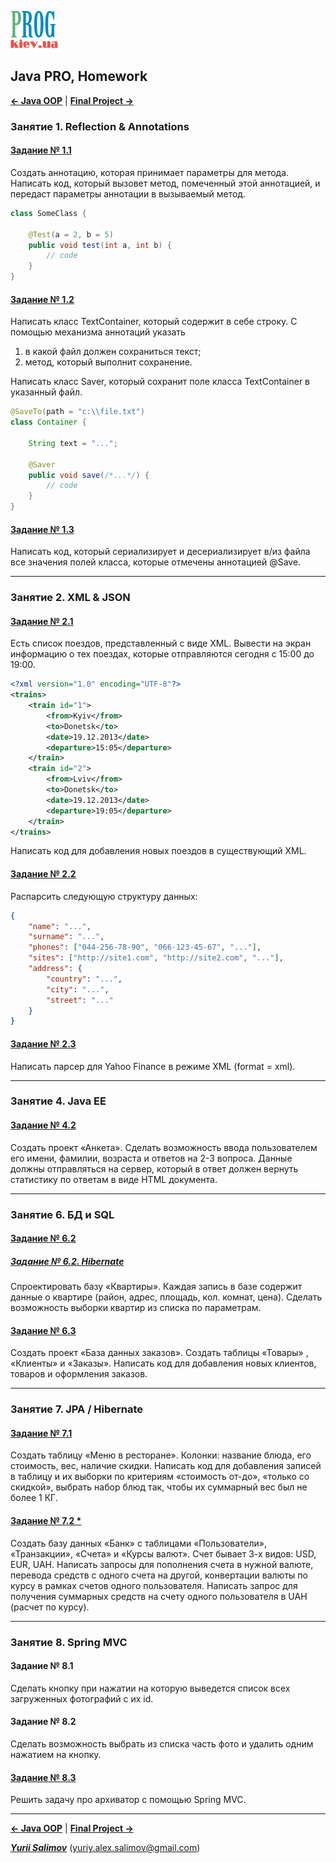 [![Prog.kiev.ua](logo.png)](https://prog.kiev.ua)

## Java PRO, Homework

[**<- Java OOP**](https://github.com/YuriiSalimov/Prog.kiev.ua-JavaOOP)
|
[**Final Project ->**](https://github.com/YuriiSalimov/AlexCoffee)

### Занятие 1. Reflection & Annotations

#### [Задание № 1.1](/src/main/java/com/salimov/yurii/lesson01/task01)
Создать аннотацию, которая принимает параметры для метода. 
Написать код, который вызовет метод, помеченный этой аннотацией, 
и передаст параметры аннотации в вызываемый метод.
```java
class SomeClass {
    
    @Test(a = 2, b = 5)
    public void test(int a, int b) {
        // code
    }
}
```

#### [Задание № 1.2](/src/main/java/com/salimov/yurii/lesson01/task02)
Написать класс TextContainer, который содержит в себе строку. 
С помощью механизма аннотаций указать
1) в какой файл должен сохраниться текст; 
2) метод, который выполнит сохранение. 

Написать класс Saver, который сохранит поле класса TextContainer 
в указанный файл.
```java
@SaveTo(path = "c:\\file.txt")
class Container {
    
    String text = "...";
    
    @Saver
    public void save(/*...*/) {
        // code
    }
}
```

#### [Задание № 1.3](/src/main/java/com/salimov/yurii/lesson01/task03)
Написать код, который сериализирует и десериализирует в/из файла все 
значения полей класса, которые отмечены аннотацией @Save.

-------------------------------------------------------------------------

### Занятие 2. XML & JSON

#### [Задание № 2.1](/src/main/java/com/salimov/yurii/lesson02/task01)
Есть список поездов, представленный с виде XML. Вывести на экран информацию о тех поездах, которые
отправляются сегодня с 15:00 до 19:00.
```xml
<?xml version="1.0" encoding="UTF-8"?>
<trains>
    <train id="1">
        <from>Kyiv</from>
        <to>Donetsk</to>
        <date>19.12.2013</date>
        <departure>15:05</departure>
    </train>
    <train id="2">
        <from>Lviv</from>
        <to>Donetsk</to>
        <date>19.12.2013</date>
        <departure>19:05</departure>
    </train>
</trains>
```
Написать код для добавления новых поездов в существующий XML.

#### [Задание № 2.2](/src/main/java/com/salimov/yurii/lesson02/task02)
Распарсить следующую структуру данных:
```json
{
    "name": "...",
    "surname": "...",
    "phones": ["044-256-78-90", "066-123-45-67", "..."],
    "sites": ["http://site1.com", "http://site2.com", "..."],
    "address": {
        "country": "...",
        "city": "...",
        "street": "..."
    }
}
```

#### [Задание № 2.3](/src/main/java/com/salimov/yurii/lesson02/task03)
Написать парсер для Yahoo Finance в режиме XML (format = xml).

-------------------------------------------------------------------------

### Занятие 4. Java EE

#### [Задание № 4.2](/src/main/java/com/salimov/yurii/lesson04/task02)
Создать проект «Анкета». Сделать возможность ввода пользователем его имени, 
фамилии, возраста и ответов на 2-3 вопроса. Данные должны отправляться на 
сервер, который в ответ должен вернуть статистику по ответам в виде
HTML документа.

-------------------------------------------------------------------------

### Занятие 6. БД и SQL

#### [Задание № 6.2](/src/main/java/com/salimov/yurii/lesson06/task02)
##### [Задание № 6.2. Hibernate](/src/main/java/com/salimov/yurii/lesson06/task02H)
Спроектировать базу «Квартиры». Каждая запись в базе содержит данные о 
квартире (район, адрес, площадь, кол. комнат, цена). Сделать возможность 
выборки квартир из списка по параметрам.

#### [Задание № 6.3](/src/main/java/com/salimov/yurii/lesson06/task03)
Создать проект «База данных заказов». Создать таблицы «Товары» , «Клиенты» 
и «Заказы». Написать код для добавления новых клиентов, товаров и оформления 
заказов.

-------------------------------------------------------------------------

### Занятие 7. JPA / Hibernate


#### [Задание № 7.1](/src/main/java/com/salimov/yurii/lesson07/task01)
Создать таблицу «Меню в ресторане». Колонки: название блюда, его стоимость, 
вес, наличие скидки. Написать код для добавления записей в таблицу и их выборки 
по критериям «стоимость от-до», «только со скидкой», выбрать набор блюд так, 
чтобы их суммарный вес был не более 1 КГ.

#### [Задание № 7.2 *](/src/main/java/com/salimov/yurii/lesson07/task02)
Создать базу данных «Банк» с таблицами «Пользователи», «Транзакции», «Счета» 
и «Курсы валют». Счет бывает 3-х видов: USD, EUR, UAH. Написать запросы для 
пополнения счета в нужной валюте, перевода средств с одного счета на другой, 
конвертации валюты по курсу в рамках счетов одного пользователя. Написать
запрос для получения суммарных средств на счету одного пользователя в UAH 
(расчет по курсу).

-------------------------------------------------------------------------

### Занятие 8. Spring MVC

#### Задание № 8.1
<!--#### [Задание № 8.1](/src/main/java/com/salimov/yurii/lesson08/task01)-->
Сделать кнопку при нажатии на которую выведется список всех загруженных 
фотографий с их id.

#### Задание № 8.2
<!--#### [Задание № 8.2](/src/main/java/com/salimov/yurii/lesson08/task02)-->
Сделать возможность выбрать из списка часть фото и удалить одним нажатием 
на кнопку.

#### [Задание № 8.3](/src/main/java/com/salimov/yurii/lesson08/task03)
Решить задачу про архиватор с помощью Spring MVC.

-------------------------------------------------------------------------

[**<- Java OOP**](https://github.com/YuriiSalimov/Prog.kiev.ua-JavaOOP)
|
[**Final Project ->**](https://github.com/YuriiSalimov/AlexCoffee)

[_**Yurii Salimov**_](https://www.linkedin.com/in/yurii-salimov)
([yuriy.alex.salimov@gmail.com](mailto:yuriy.alex.salimov@gmail.com))
